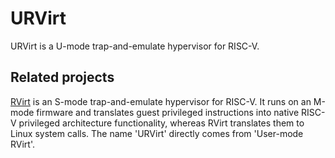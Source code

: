 # URVirt

URVirt is a U-mode trap-and-emulate hypervisor for RISC-V.

## Related projects

[RVirt][rvirt] is an S-mode trap-and-emulate hypervisor for RISC-V. It runs on an M-mode firmware and translates guest privileged instructions into native RISC-V privileged architecture functionality, whereas RVirt translates them to Linux system calls. The name 'URVirt' directly comes from 'User-mode RVirt'.

[rvirt]: https://github.com/mit-pdos/RVirt
